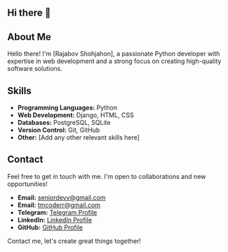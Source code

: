 ## Hi there 👋

## About Me

Hello there! I'm [Rajabov Shohjahon], a passionate Python developer with expertise in web development and a strong focus on creating high-quality software solutions.

## Skills

- **Programming Languages:** Python
- **Web Development:** Django, HTML, CSS
- **Databases:** PostgreSQL, SQLite
- **Version Control:** Git, GitHub
- **Other:** [Add any other relevant skills here]

## Contact

Feel free to get in touch with me. I'm open to collaborations and new opportunities!

- **Email:** seniordevv@gmail.com
- **Email:** tmcoderr@gmail.com
- **Telegram:** [Telegram Profile](https://t.me/tmcoderr)
- **LinkedIn:** [LinkedIn Profile](https://www.linkedin.com/in/shohjahon-rajabov-8758b9272/)
- **GitHub:** [GitHub Profile](https://github.com/createuz)

Contact me, let's create great things together!

